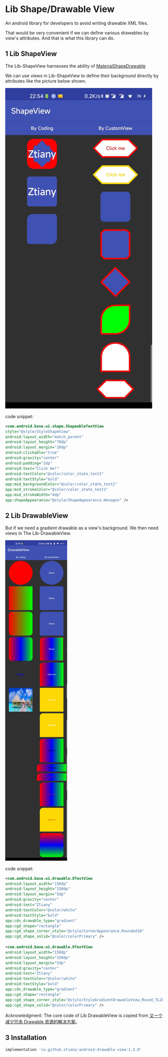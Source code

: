 # Lib Shape/Drawable View

An android library for developers to avoid writing drawable XML files.

That would be very convenient if we can define various drawables by view's attributes. And that is
what this library can do.

## 1 Lib ShapeView

The Lib-ShapeView harnesses the ability
of [MaterialShapeDrawable](https://developer.android.com/reference/com/google/android/material/shape/MaterialShapeDrawable)

We can use views in Lib-ShapeView to define their background directly by attributes like the picture
below shown.

![](resource/shape-view.jpg)

code snippet:

```xml
<com.android.base.ui.shape.ShapeableTextView
style="@style/StyleShapeView"
android:layout_width="match_parent"
android:layout_height="70dp"
android:layout_margin="10dp"
android:clickable="true"
android:gravity="center"
android:padding="2dp"
android:text="Click me!"
android:textColor="@color/color_state_test1"
android:textStyle="bold"
app:msd_backgroundColor="@color/color_state_test2"
app:msd_strokeColor="@color/color_state_test1"
app:msd_strokeWidth="4dp"
app:shapeAppearance="@style/ShapeAppearance.Hexagon" />
```

## 2 Lib DrawableView

But if we need a gradient drawable as a view's background. We then need views in The
Lib-DrawableView.

![](resource/drawable-view.jpg)

code snippet:

```xml
<com.android.base.ui.drawable.DTextView
android:layout_width="150dp"
android:layout_height="150dp"
android:layout_margin="5dp"
android:gravity="center"
android:text="Ztiany"
android:textColor="@color/white"
android:textStyle="bold"
app:cdv_drawable_type="gradient"
app:cgd_shape="rectangle"
app:cgd_shape_corner_style="@style/CornerAppearance.Rounded10"
app:cgd_shape_solid="@color/colorPrimary" />

<com.android.base.ui.drawable.DTextView
android:layout_width="150dp"
android:layout_height="150dp"
android:layout_margin="5dp"
android:gravity="center"
android:text="Ztiany"
android:textColor="@color/white"
android:textStyle="bold"
app:cdv_drawable_type="gradient"
app:cgd_shape="rectangle"
app:cgd_shape_corner_style="@style/StyleGradientDrawableView_Round_TL20"
app:cgd_shape_solid="@color/colorPrimary" />
```

Acknowledgment: The core code of Lib DrawableView is copied from [又一个减少冗余 Drawable 资源的解决方案](https://mp.weixin.qq.com/s/qxMoI7UTw3WtiRR6oIDGKA)。

## 3  Installation

```groovy
implementation 'io.github.ztiany:android-drawable-view:1.2.0'
```
